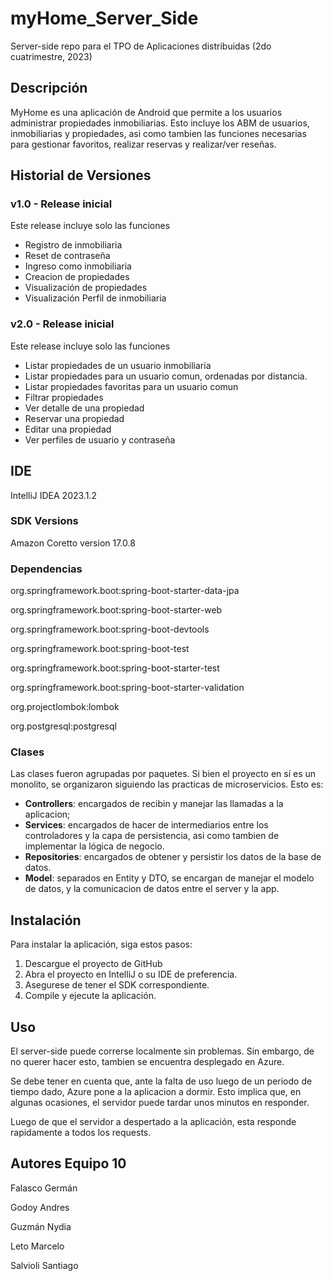 # myHome_Server_Side
Server-side repo para el TPO de Aplicaciones distribuidas (2do cuatrimestre, 2023)

## Descripción
MyHome es una aplicación de Android que permite a los usuarios administrar propiedades inmobiliarias. 
Esto incluye los ABM de usuarios, inmobiliarias y propiedades, asi como tambien las funciones necesarias 
para gestionar favoritos, realizar reservas y realizar/ver reseñas.

## Historial de Versiones
### v1.0 - Release inicial
Este release incluye solo las funciones 
- Registro de inmobiliaria
- Reset de contraseña
- Ingreso como inmobiliaria
- Creacion de propiedades
- Visualización de propiedades
- Visualización Perfil de inmobiliaria

### v2.0 - Release inicial
Este release incluye solo las funciones 
- Listar propiedades de un usuario inmobiliaria
- Listar propiedades para un usuario comun, ordenadas por distancia.
- Listar propiedades favoritas para un usuario comun
- Filtrar propiedades
- Ver detalle de una propiedad
- Reservar una propiedad
- Editar una propiedad
- Ver perfiles de usuario y contraseña

## IDE
IntelliJ IDEA 2023.1.2

### SDK Versions
Amazon Coretto version 17.0.8

### Dependencias
org.springframework.boot:spring-boot-starter-data-jpa

org.springframework.boot:spring-boot-starter-web

org.springframework.boot:spring-boot-devtools

org.springframework.boot:spring-boot-test

org.springframework.boot:spring-boot-starter-test

org.springframework.boot:spring-boot-starter-validation

org.projectlombok:lombok

org.postgresql:postgresql

### Clases
Las clases fueron agrupadas por paquetes. Si bien el proyecto en sí es un monolito, se organizaron siguiendo las practicas de microservicios. Esto es:
* **Controllers**: encargados de recibin y manejar las llamadas a la aplicacion;
* **Services**: encargados de hacer de intermediarios entre los controladores y la capa de persistencia, asi como tambien de implementar la lógica de negocio.
* **Repositories**: encargados de obtener y persistir los datos de la base de datos.
* **Model**: separados en Entity y DTO, se encargan de manejar el modelo de datos, y la comunicacion de datos entre el server y la app.

## Instalación
Para instalar la aplicación, siga estos pasos:
1. Descargue el proyecto de GitHub  
2. Abra el proyecto en IntelliJ o su IDE de preferencia.
3. Asegurese de tener el SDK correspondiente.
4. Compile y ejecute la aplicación.

## Uso
El server-side puede correrse localmente sin problemas. Sin embargo, de no querer hacer esto, tambien se encuentra desplegado en Azure.

Se debe tener en cuenta que, ante la falta de uso luego de un periodo de tiempo dado, Azure pone a la aplicacion a dormir. Esto implica que, en algunas ocasiones, el servidor puede tardar unos minutos en responder.

Luego de que el servidor a despertado a la aplicación, esta responde rapidamente a todos los requests.

## Autores Equipo 10
Falasco Germán

Godoy Andres

Guzmán Nydia

Leto Marcelo

Salvioli Santiago
